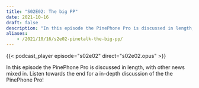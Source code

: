 ```yaml
---
title: "S02E02: The big PP"
date: 2021-10-16
draft: false
description: "In this episode the PinePhone Pro is discussed in length, with other news mixed in. Listen towards the end for a in-depth discussion of the the PinePhone Pro!"
aliases:
    - /2021/10/16/s2e02-pinetalk-the-big-pp/
---
```


{{< podcast_player episode="s02e02" direct="s02e02.opus" >}}

In this episode the PinePhone Pro is discussed in length, with other news mixed in. Listen towards the end for a in-depth discussion of the the PinePhone Pro!

